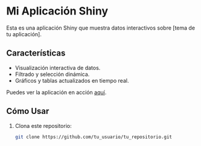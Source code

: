 # Mi Aplicación Shiny

Esta es una aplicación Shiny que muestra datos interactivos sobre [tema de tu aplicación].

## Características

- Visualización interactiva de datos.
- Filtrado y selección dinámica.
- Gráficos y tablas actualizados en tiempo real.

Puedes ver la aplicación en acción [aquí](https://dgonxalex80.shinyapps.io/modelo8/).

## Cómo Usar

1. Clona este repositorio:
   ```bash
   git clone https://github.com/tu_usuario/tu_repositorio.git
